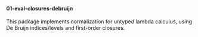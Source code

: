 #### 01-eval-closures-debruijn

This package implements normalization for untyped lambda calculus, using De Bruijn indices/levels and first-order closures.
